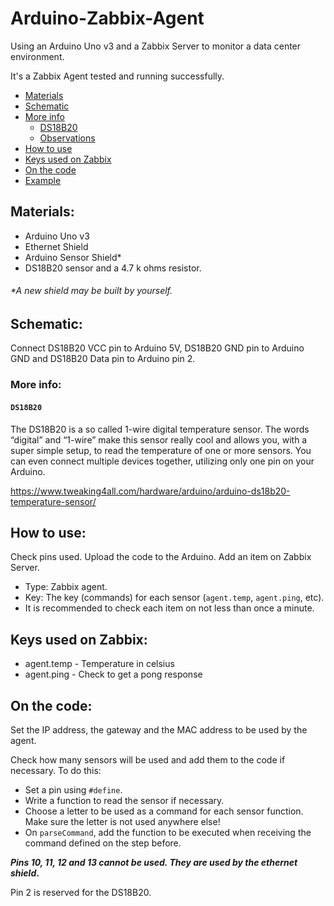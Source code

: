 # Arduino-Zabbix-Agent

Using an Arduino Uno v3 and a Zabbix Server to monitor a data center environment.

It's a Zabbix Agent tested and running successfully.

* [Materials](#materials)
* [Schematic](#schematic)
* [More info](#more-info)
  * [DS18B20](#ds18b20)
  * [Observations](#observation)
* [How to use](#how-to-use)
* [Keys used on Zabbix](#keys-used-on-zabbix)
* [On the code](#on-the-code)
* [Example](#example)



## Materials:

- Arduino Uno v3
- Ethernet Shield
- Arduino Sensor Shield*
- DS18B20 sensor and a 4.7 k ohms resistor.

###### *A new shield may be built by yourself.

## Schematic:
Connect DS18B20 VCC pin to Arduino 5V, DS18B20 GND pin to Arduino GND
and DS18B20 Data pin to Arduino pin 2.

### More info:

#### `DS18B20`
The DS18B20 is a so called 1-wire digital temperature sensor. The words “digital” and “1-wire” make this sensor really cool and allows you, with a super simple setup, to read the temperature of one or more sensors. You can even connect multiple devices together, utilizing only one pin on your Arduino.

https://www.tweaking4all.com/hardware/arduino/arduino-ds18b20-temperature-sensor/

## How to use:

Check pins used.
Upload the code to the Arduino.
Add an item on Zabbix Server.
 - Type: Zabbix agent.
 - Key: The key (commands) for each sensor (`agent.temp`, `agent.ping`, etc).
 - It is recommended to check each item on not less than once a minute.

## Keys used on Zabbix:

* agent.temp - Temperature in celsius
* agent.ping - Check to get a pong response

## On the code:

Set the IP address, the gateway and the MAC address to be used by the agent.

Check how many sensors will be used and add them to the code if necessary. To do this:
* Set a pin using `#define`.
* Write a function to read the sensor if necessary.
* Choose a letter to be used as a command for each sensor function. Make sure the letter is not used anywhere else!
* On `parseCommand`, add the function to be executed when receiving the command defined on the step before.

__*Pins 10, 11, 12 and 13 cannot be used. They are used by the ethernet shield*.__

Pin 2 is reserved for the DS18B20.

